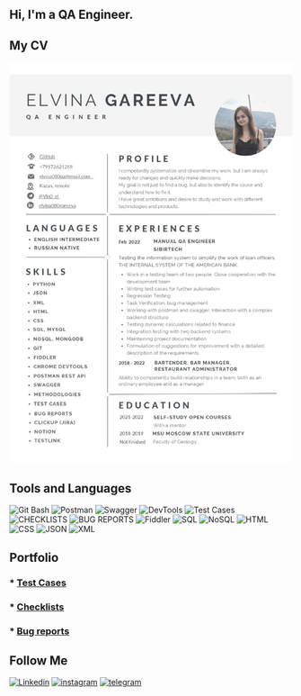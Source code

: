 ## Hi, I'm a QA Engineer. 
## My CV 
[![CV](https://github.com/Elvina080/elvina080/blob/main/ascets/CV_Elvina_Gareeva_page-0001.jpg)](https://github.com/Elvina080/elvina080/blob/main/ascets/CV_Elvina_Gareeva.pdf)

## Tools and Languages
![Git Bash](https://img.shields.io/badge/-Git_Bash-090909?style=for-the-badge&logo=git&logoColor=518ce9)
![Postman](https://img.shields.io/badge/-Postman-090909?style=for-the-badge&logo=Postman&logoColor=518ce9)
![Swagger](https://img.shields.io/badge/-Swagger-090909?style=for-the-badge&logo=Swagger&logoColor=518ce9)
![DevTools](https://img.shields.io/badge/-DevTools-090909?style=for-the-badge&logo=googlechrome&logoColor=518ce9)
![Test Cases](https://img.shields.io/badge/-Test_Cases-090909?style=for-the-badge&logo=notion&logoColor=518ce9)
![CHECKLISTS](https://img.shields.io/badge/-CHECKLISTS-090909?style=for-the-badge&logo=notion&logoColor=518ce9)
![BUG REPORTS](https://img.shields.io/badge/-BUG_REPORTS-090909?style=for-the-badge&logo=jira&logoColor=518ce9)
![Fiddler](https://img.shields.io/badge/-Fiddler-090909?style=for-the-badge&logo=progress&logoColor=518ce9)
![SQL](https://img.shields.io/badge/-SQL-090909?style=for-the-badge&logo=MySQL&logoColor=518ce9)
![NoSQL](https://img.shields.io/badge/-NoSQL-090909?style=for-the-badge&logo=Mongodb&logoColor=518ce9)
![HTML](https://img.shields.io/badge/-HTML-090909?style=for-the-badge&logo=VisualStudio&logoColor=518ce9)
![CSS](https://img.shields.io/badge/-CSS-090909?style=for-the-badge&logo=VisualStudio&logoColor=518ce9)
![JSON](https://img.shields.io/badge/-JSON-090909?style=for-the-badge&logo=VisualStudio&logoColor=518ce9)
![XML](https://img.shields.io/badge/-XML-090909?style=for-the-badge&logo=VisualStudio&logoColor=518ce9)


## Portfolio
### * [Test Cases](https://github.com/Elvina080/elvina080/blob/main/ascets/%D0%A2%D0%B5%D1%81%D1%82%20%D0%BA%D0%B5%D0%B9%D1%81%D1%8B.pdf)
### * [Checklists](https://github.com/Elvina080/elvina080/blob/main/ascets/%D0%A7%D0%B5%D0%BA%20%D0%BB%D0%B8%D1%81%D1%82%D1%8B.pdf)
### * [Bug reports](https://github.com/Elvina080/elvina080/blob/main/ascets/%D0%91%D0%B0%D0%B3%20%D1%80%D0%B5%D0%BF%D0%BE%D1%80%D1%82%D1%8B.pdf)

## Follow Me
[![Linkedin](https://img.shields.io/badge/-Linkedin-090909?style=for-the-badge&logo=Linkedin&logoColor=007BB6)](https://www.linkedin.com/in/elvina080gareeva)
[![instagram](https://img.shields.io/badge/-instagram-090909?style=for-the-badge&logo=instagram&logoColor=B4068E)](https://www.instagram.com/vino.el_/)
[![telegram](https://img.shields.io/badge/-telegram-090909?style=for-the-badge&logo=telegram&logoColor=518ce9)](https://t.me/Vin0_el)
